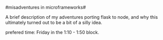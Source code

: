 #misadventures in microframeworks#

A brief description of my adventures porting flask to node, and why this
ultimately turned out to be a bit of a silly idea.

prefered time: Friday in the 1:10 - 1:50 block.
